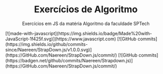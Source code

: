 <h1 align="center">Exercícios de Algoritmo</h1> 
<p align="center">Exercícios em JS da matéria Algoritmo da faculdade SPTech</p>
<div>
[![made-with-javascript](https://img.shields.io/badge/Made%20with-JavaScript-1f425f.svg)](https://www.javascript.com)
[![GitHub commits](https://img.shields.io/github/commits-since/Naereen/StrapDown.js/v1.0.0.svg)](https://GitHub.com/Naereen/StrapDown.js/commit/)
[![GitHub commits](https://badgen.net/github/commits/Naereen/Strapdown.js)](https://GitHub.com/Naereen/StrapDown.js/commit/)
</div>
